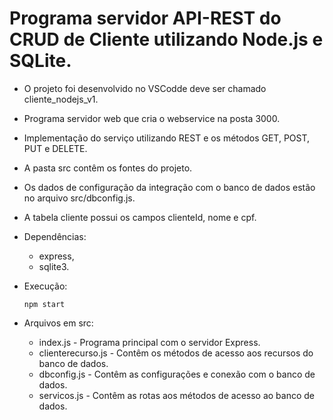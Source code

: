 # Programa servidor API-REST do CRUD de Cliente utilizando Node.js e SQLite.

- O projeto foi desenvolvido no VSCodde deve ser chamado cliente_nodejs_v1.
- Programa servidor web que cria o webservice na posta 3000.
- Implementação do serviço utilizando REST e os métodos GET, POST, PUT e DELETE.
- A pasta src contêm os fontes do projeto.
- Os dados de configuração da integração com o banco de dados estão no arquivo src/dbconfig.js.
- A tabela cliente possui os campos clienteId, nome e cpf.

- Dependências:    
    - express,
    - sqlite3.

- Execução:    
   <pre><code>npm start</code></pre>

- Arquivos em src:
    - index.js - Programa principal com o servidor Express.
    - clienterecurso.js - Contêm os métodos de acesso aos recursos do banco de dados.
    - dbconfig.js - Contêm as configurações e conexão com o banco de dados.
    - servicos.js - Contêm as rotas aos métodos de acesso ao banco de dados.